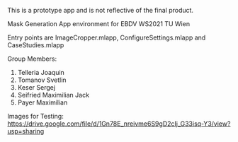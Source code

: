 This is a prototype app and is not reflective of the final product.

Mask Generation App environment for EBDV WS2021 TU Wien

Entry points are ImageCropper.mlapp, ConfigureSettings.mlapp and CaseStudies.mlapp

Group Members:
1. Telleria Joaquin
2. Tomanov Svetlin
3. Keser Sergej
4. Seifried Maximilian Jack
5. Payer Maximilian

Images for Testing: https://drive.google.com/file/d/1Gn78E_nreivme6S9gD2cIj_G33isq-Y3/view?usp=sharing
